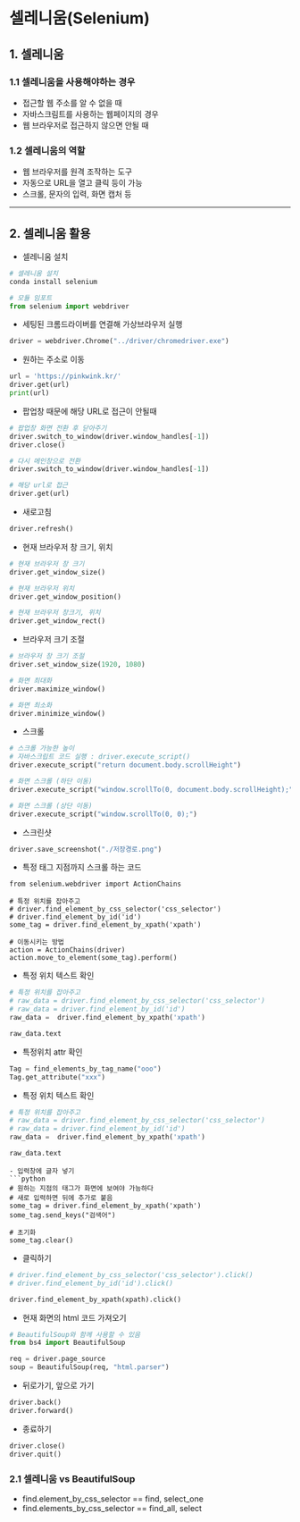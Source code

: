 셀레니움(Selenium)
===

## 1. 셀레니움

### 1.1 셀레니움을 사용해야하는 경우
- 접근할 웹 주소를 알 수 없을 때
- 자바스크림트를 사용하는 웹페이지의 경우
- 웹 브라우저로 접근하지 않으면 안될 때

### 1.2 셀레니움의 역할
- 웹 브라우저를 원격 조작하는 도구
- 자동으로 URL을 열고 클릭 등이 가능
- 스크롤, 문자의 입력, 화면 캡처 등

---

## 2. 셀레니움 활용
- 셀레니움 설치
```python
# 셀레니움 설치
conda install selenium

# 모듈 임포트
from selenium import webdriver
```
- 세팅된 크롬드라이버를 연결해 가상브라우저 실행
```python
driver = webdriver.Chrome("../driver/chromedriver.exe")
```
- 원하는 주소로 이동
```python
url = 'https://pinkwink.kr/' 
driver.get(url)
print(url)
```
- 팝업창 때문에 해당 URL로 접근이 안될때
```python
# 팝업창 화면 전환 후 닫아주기 
driver.switch_to_window(driver.window_handles[-1])
driver.close()

# 다시 메인창으로 전환
driver.switch_to_window(driver.window_handles[-1])

# 해당 url로 접근
driver.get(url)
```
- 새로고침
```python
driver.refresh()
```

- 현재 브라우저 창 크기, 위치
```python
# 현재 브라우저 창 크기 
driver.get_window_size()

# 현재 브라우저 위치
driver.get_window_position()

# 현재 브라우저 창크기, 위치
driver.get_window_rect()
```
- 브라우저 크기 조절
```python
# 브라우저 창 크기 조절 
driver.set_window_size(1920, 1080)

# 화면 최대화 
driver.maximize_window() 

# 화면 최소화 
driver.minimize_window()
```
- 스크롤
```python
# 스크롤 가능한 높이
# 자바스크립트 코드 실행 : driver.execute_script()
driver.execute_script("return document.body.scrollHeight")

# 화면 스크롤 (하단 이동)
driver.execute_script("window.scrollTo(0, document.body.scrollHeight);")

# 화면 스크롤 (상단 이동) 
driver.execute_script("window.scrollTo(0, 0);")
```
- 스크린샷
```python
driver.save_screenshot("./저장경로.png")
```
- 특정 태그 지점까지 스크롤 하는 코드
```
from selenium.webdriver import ActionChains

# 특정 위치를 잡아주고
# driver.find_element_by_css_selector('css_selector')
# driver.find_element_by_id('id')
some_tag = driver.find_element_by_xpath('xpath')

# 이동시키는 방법
action = ActionChains(driver)
action.move_to_element(some_tag).perform()
```
- 특정 위치 텍스트 확인
```python
# 특정 위치를 잡아주고
# raw_data = driver.find_element_by_css_selector('css_selector')
# raw_data = driver.find_element_by_id('id')
raw_data =  driver.find_element_by_xpath('xpath')

raw_data.text
```
- 특정위치 attr 확인
```python
Tag = find_elements_by_tag_name("ooo")
Tag.get_attribute("xxx")
```

- 특정 위치 텍스트 확인
```python
# 특정 위치를 잡아주고
# raw_data = driver.find_element_by_css_selector('css_selector')
# raw_data = driver.find_element_by_id('id')
raw_data =  driver.find_element_by_xpath('xpath')

raw_data.text
```
```
- 입력창에 글자 넣기
```python
# 원하는 지점의 태그가 화면에 보여야 가능하다
# 새로 입력하면 뒤에 추가로 붙음 
some_tag = driver.find_element_by_xpath('xpath')
some_tag.send_keys("검색어")

# 초기화 
some_tag.clear()
```
- 클릭하기
```python
# driver.find_element_by_css_selector('css_selector').click()
# driver.find_element_by_id('id').click()

driver.find_element_by_xpath(xpath).click()
```
- 현재 화면의 html 코드 가져오기
```python
# BeautifulSoup와 함께 사용할 수 있음
from bs4 import BeautifulSoup

req = driver.page_source
soup = BeautifulSoup(req, "html.parser")
```
- 뒤로가기, 앞으로 가기
```python
driver.back()
driver.forward()
```
- 종료하기
```python
driver.close()
driver.quit()
```

### 2.1 셀레니움 vs BeautifulSoup
- find.element_by_css_selector == find, select_one
- find.elements_by_css_selector == find_all, select


